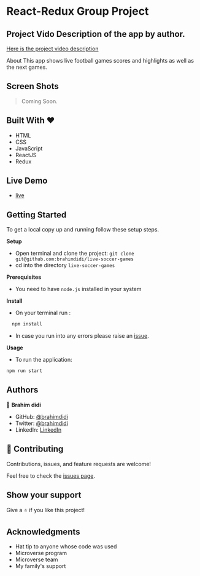# React-Redux Group Project
## Project Vido Description of the app by author.
[Here is the project video description](https://www.loom.com/share/c9bda0a2f7204b4e8b3a0aef3b4508de)

About
This app shows live football games scores and highlights as well as the next games.

## Screen Shots

> Coming Soon.

## Built With &hearts;

- HTML
- CSS
- JavaScript
- ReactJS
- Redux

## Live Demo

- [live](https://foolive.netlify.app/)

## Getting Started

To get a local copy up and running follow these setup steps.

**Setup**

- Open terminal and clone the project: `git clone git@github.com:brahimdidi/live-soccer-games`
- cd into the directory `live-soccer-games`

**Prerequisites**

- You need to have `node.js` installed in your system

**Install**

- On your terminal run :

```sh
  npm install
```

- In case you run into any errors please raise an [issue](https://github.com/brahimdidi/react-group-project/issues).

**Usage**

- To run the application:

```sh
npm run start

```

## Authors

👤 **Brahim didi**

- GitHub: [@brahimdidi](https://github.com/brahimdidi)
- Twitter: [@brahimdidi](https://twitter.com/brahimdidi)
- LinkedIn: [LinkedIn](https://www.linkedin.com/in/brahimdidi/)

## 🤝 Contributing

Contributions, issues, and feature requests are welcome!

Feel free to check the [issues page](../../issues/).

## Show your support

Give a ⭐️ if you like this project!

## Acknowledgments

- Hat tip to anyone whose code was used
- Microverse program
- Microverse team
- My family's support
